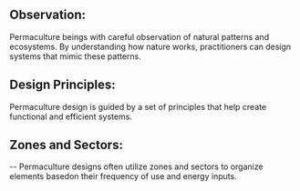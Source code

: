 ## Observation:
  Permaculture beings with careful observation of natural patterns and ecosystems. By understanding how nature works, practitioners can design systems that mimic these patterns.

## Design Principles:
  Permaculture design is guided by a set of principles that help create functional and efficient systems.

## Zones and Sectors:
  -- Permaculture designs often utilize zones and sectors to organize elements basedon their frequency of use and energy inputs.
  
